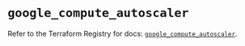 # `google_compute_autoscaler`

Refer to the Terraform Registry for docs: [`google_compute_autoscaler`](https://registry.terraform.io/providers/hashicorp/google/6.42.0/docs/resources/compute_autoscaler).
